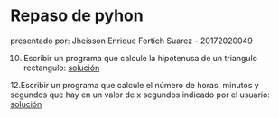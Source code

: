 # Repaso de pyhon

presentado por: Jheisson Enrique Fortich Suarez - 20172020049

10. Escribir un programa que calcule la hipotenusa de un triangulo rectangulo:
[solución](https://github.com/Forson666/Repaso-de-pyhon/blob/master/ejercicio10.py)

12.Escribir un programa que calcule el número de horas, minutos y segundos que hay en un valor de x segundos indicado por el usuario:
[solución](https://github.com/Forson666/Repaso-de-pyhon/blob/master/ejercicio12.py)
